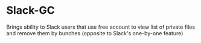 # Slack-GC
Brings ability to Slack users that use free account to view list of private files and remove them by bunches (opposite to Slack's one-by-one feature)
